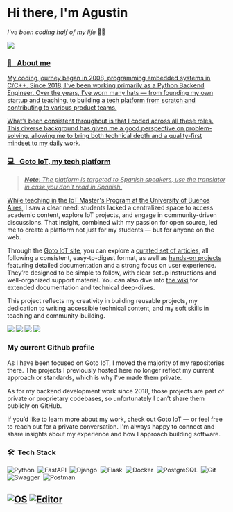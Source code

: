 # Hi there, I'm Agustin
_I've been coding half of my life_ 👨‍💻 
<div>
   <a href='https://www.linkedin.com/in/agustin-bassi/'>
   <img src="https://img.shields.io/badge/-LinkedIn%20--%20Agustin%20Bassi-blue?style=flat-square&logo=Linkedin&logoColor=white&link=https://www.linkedin.com/in/agustin-bassi/">
</div>
 
### 👤 &nbsp; About me 

My coding journey began in 2008, programming embedded systems in C/C++. Since 2018, I've been working primarily as a Python Backend Engineer. Over the years, I've worn many hats — from founding my own startup and teaching, to building a tech platform from scratch and contributing to various product teams.

What’s been consistent throughout is that I coded across all these roles. This diverse background has given me a good perspective on problem-solving, allowing me to bring both technical depth and a quality-first mindset to my daily work.

### 💻 &nbsp; Goto IoT, my tech platform

> _**Note**: The platform is targeted to Spanish speakers, use the translator in case you don't read in Spanish._

While teaching in the [IoT Master's Program at the University of Buenos Aires](https://www.fi.uba.ar/posgrado/maestrias/internet-de-las-cosas), I saw a clear need: students lacked a centralized space to access academic content, explore IoT projects, and engage in community-driven discussions. That insight, combined with my passion for open source, led me to create a platform not just for my students — but for anyone on the web.

Through the [Goto IoT site](https://www.gotoiot.com/index.html), you can explore a [curated set of articles](https://www.gotoiot.com/pages/articles.html), all following a consistent, easy-to-digest format, as well as [hands-on projects](https://github.com/orgs/gotoiot/repositories?q=sort%3Aname-asc) featuring detailed documentation and a strong focus on user experience. They’re designed to be simple to follow, with clear setup instructions and well-organized support material. You can also dive into [the wiki]([url](https://github.com/gotoiot/doc/wiki)) for extended documentation and technical deep-dives.

This project reflects my creativity in building reusable projects, my dedication to writing accessible technical content, and my soft skills in teaching and community-building.

<div align="">
   <a href="https://www.gotoiot.com/" target="blank"><img src="https://img.shields.io/badge/-Goto%20IoT%20Site-47CCCC?style=flat&logo=Google-Chrome&logoColor=white&link=https://www.gotoiot.com/" /></a>
   <a href="https://github.com/gotoiot" target="blank"><img src="https://img.shields.io/badge/-Github%20Organization-000000?style=flat&logo=Github&logoColor=white&link=https://github.com/gotoiot" /></a>
   <a href="https://twitter.com/gotoiot" target="blank"><img src="https://img.shields.io/badge/-Twitter-1DA1F2?&style=flat&logo=twitter&logoColor=white&link=https://twitter.com/gotoiot" /></a> 
   <a href="https://groups.google.com/g/gotoiot" target="blank"><img src="https://img.shields.io/badge/-Goto%20IoT%20Community-47CCCC?style=flat&logo=Google-Groups&logoColor=white&link=https://groups.google.com/g/gotoiot" /></a> 
</div>

### My current Github profile

As I have been focused on Goto IoT, I moved the majority of my repositories there. The projects I previously hosted here no longer reflect my current approach or standards, which is why I've made them private.

As for my backend development work since 2018, those projects are part of private or proprietary codebases, so unfortunately I can’t share them publicly on GitHub.

If you’d like to learn more about my work, check out Goto IoT — or feel free to reach out for a private conversation. I'm always happy to connect and share insights about my experience and how I approach building software.

### 🛠 &nbsp;Tech Stack

![Python](https://img.shields.io/badge/-Python-05122A?style=flat&logo=python)&nbsp;
![FastAPI](https://img.shields.io/badge/-FastAPI-05122A?style=flat&logo=fastapi)&nbsp;
![Django](https://img.shields.io/badge/-Django-05122A?style=flat&logo=django)&nbsp;
![Flask](https://img.shields.io/badge/-Flask-05122A?style=flat&logo=flask)&nbsp;
![Docker](https://img.shields.io/badge/-Docker-05122A?style=flat&logo=docker)&nbsp;
![PostgreSQL](https://img.shields.io/badge/-PostgreSQL-05122A?style=flat&logo=PostgreSQL)&nbsp;
![Git](https://img.shields.io/badge/-Git-05122A?style=flat&logo=git)&nbsp;
![Swagger](https://img.shields.io/badge/-Swagger-05122A?style=flat&logo=swagger)&nbsp;
![Postman](https://img.shields.io/badge/-Postman-05122A?style=flat&logo=postman)&nbsp;

[![OS](https://img.shields.io/ubuntu/v/ubuntu-wallpapers/focal?label=OS&logo=Ubuntu)](https://en.wikipedia.org/wiki/MacOS)
[![Editor](https://img.shields.io/badge/Editor-VSCode-blue?style=flat-square&logo=visual-studio-code&logoColor=white)](https://code.visualstudio.com/)
---
    
<!--

### 🛠 &nbsp;My interesets
     
     
<p align="center">
<a href="https://twitter.com/safaelmali" target="blank"><img src="https://img.shields.io/badge/twitter-%231DA1F2.svg?&style=for-the-badge&logo=twitter&logoColor=white" height=25 /></a> 
<a href="https://linkedin.com/in/tsafaelmali" target="blank"><img src="https://img.shields.io/badge/linkedin-%230077B5.svg?&style=for-the-badge&logo=linkedin&logoColor=white" height=25 /></a> 
<a target="_blank" href="mailto:tsafaelmali@gmail.com"><img src="https://img.shields.io/badge/-Gmail-D14836?style=for-the-badge&logo=Gmail&logoColor=white" height=25/></a>
<a href="https://instagram.com/safaelmali" target="blank"><img src="https://img.shields.io/badge/instagram-%23E4405F.svg?&style=for-the-badge&logo=instagram&logoColor=white" height=25 /></a> 
<a href="https://medium.com/@tsafaelmali" target="blank"><img src="https://img.shields.io/badge/medium-%2312100E.svg?&style=for-the-badge&logo=medium&logoColor=white" height=25></a> 
<a href="https://dev.to/safaelmali" target="blank"><img src="https://img.shields.io/badge/DEV.TO-%230A0A0A.svg?&style=for-the-badge&logo=dev-dot-to&logoColor=white" height=25 /></a>
<a href="https://safaelmali.com/" target="blank"><img src="https://img.shields.io/badge/-Website-47CCCC?style=flat&logo=Google-Chrome&logoColor=white&link=https://safaelmali.com/" height=25 /></a>
</p>

**agustinBassi/agustinBassi** is a ✨ _special_ ✨ repository because its `README.md` (this file) appears on your GitHub profile.

* [LinkedIn](https://www.linkedin.com/in/agustin-bassi/)
* [Github](https://github.com/agustinBassi)
* [Dockerhub](https://hub.docker.com/u/abassi)
* [Goto IoT site](https://www.gotoiot.com)

Here are some ideas to get you started:

- 🔭 I’m currently working on ...
- 🌱 I’m currently learning ...
- 👯 I’m looking to collaborate on ...
- 🤔 I’m looking for help with ...
- 💬 Ask me about ...
- 📫 How to reach me: ...
- 😄 Pronouns: ...
- ⚡ Fun fact: ...
-->

